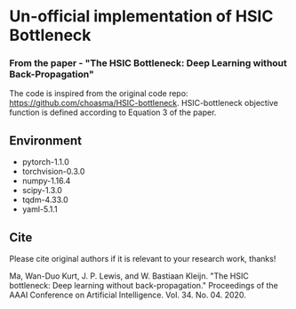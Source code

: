 # Un-official implementation of HSIC Bottleneck 

### From the paper - "The HSIC Bottleneck: Deep Learning without Back-Propagation"
The code is inspired from the original code repo: https://github.com/choasma/HSIC-bottleneck.
HSIC-bottleneck objective function is defined according to Equation 3 of the paper.

## Environment
- pytorch-1.1.0
- torchvision-0.3.0
- numpy-1.16.4
- scipy-1.3.0
- tqdm-4.33.0
- yaml-5.1.1


## Cite
Please cite original authors if it is relevant to your research work, thanks! 

Ma, Wan-Duo Kurt, J. P. Lewis, and W. Bastiaan Kleijn. "The HSIC bottleneck: Deep learning without back-propagation." Proceedings of the AAAI Conference on Artificial Intelligence. Vol. 34. No. 04. 2020.
